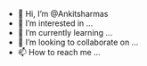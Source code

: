 - 👋 Hi, I’m @Ankitsharmas
- 👀 I’m interested in ...
- 🌱 I’m currently learning ...
- 💞️ I’m looking to collaborate on ...
- 📫 How to reach me ...

<!---
Ankitsharmas/Ankitsharmas is a ✨ special ✨ repository because its `README.md` (this file) appears on your GitHub profile.
You can click the Preview link to take a look at your changes.
--->
